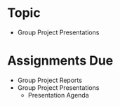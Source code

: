 # Topic

* Group Project Presentations

# Assignments Due

* Group Project Reports
* Group Project Presentations
   + Presentation Agenda
